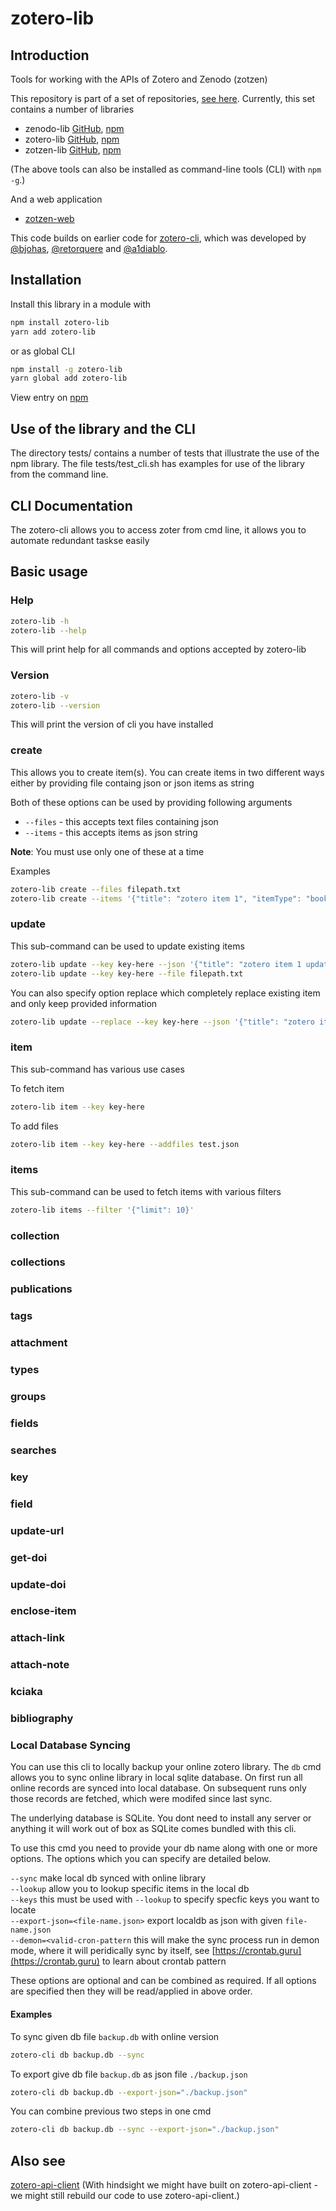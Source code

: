 # zotero-lib

## Introduction

Tools for working with the APIs of Zotero and Zenodo (zotzen)

This repository is part of a set of repositories, [see here](https://github.com/orgs/OpenDevEd/teams/zotzen-team/repositories). Currently, this set contains a number of libraries

- zenodo-lib [GitHub](https://github.com/opendeved/zenodo-lib), [npm](https://www.npmjs.com/package/zenodo-lib)
- zotero-lib [GitHub](https://github.com/opendeved/zotero-lib), [npm](https://www.npmjs.com/package/zotero-lib)
- zotzen-lib [GitHub](https://github.com/opendeved/zotzen-lib), [npm](https://www.npmjs.com/package/zotzen-lib)

(The above tools can also be installed as command-line tools (CLI) with `npm -g`.)

And a web application

- [zotzen-web](https://github.com/opendeved/zotzen-web)

This code builds on earlier code for [zotero-cli](https://github.com/OpenDevEd/zotero-cli), which was developed by [@bjohas](https://github.com/bjohas), [@retorquere](https://github.com/retorquere) and [@a1diablo](https://github.com/a1diablo).

## Installation

Install this library in a module with

```bash
npm install zotero-lib
yarn add zotero-lib
```

or as global CLI

```bash
npm install -g zotero-lib
yarn global add zotero-lib
```

View entry on [npm](https://www.npmjs.com/package/zotero-lib)

## Use of the library and the CLI

The directory tests/ contains a number of tests that illustrate the
use of the npm library. The file tests/test_cli.sh has examples for
use of the library from the command line.

## CLI Documentation

The zotero-cli allows you to access zoter from cmd line, it allows you to automate redundant taskse easily

## Basic usage

### Help

```bash
zotero-lib -h
zotero-lib --help
```

This will print help for all commands and options accepted by zotero-lib

### Version

```bash
zotero-lib -v
zotero-lib --version
```

This will print the version of cli you have installed

### create

This allows you to create item(s). You can create items in two different ways either by providing file containg json or json items as string

Both of these options can be used by providing following arguments

- `--files` - this accepts text files containing json
- `--items` - this accepts items as json string

**Note**: You must use only one of these at a time

Examples

```bash
zotero-lib create --files filepath.txt
zotero-lib create --items '{"title": "zotero item 1", "itemType": "book"}' '{"title": "zotero item 2", "itemType": "book"}'
```

### update

This sub-command can be used to update existing items

```bash
zotero-lib update --key key-here --json '{"title": "zotero item 1 updat", "itemType": "book"}'
zotero-lib update --key key-here --file filepath.txt
```

You can also specify option replace which completely replace existing item and only keep provided information

```bash
zotero-lib update --replace --key key-here --json '{"title": "zotero item 1 updat", "itemType": "book"}'
```

### item

This sub-command has various use cases

To fetch item

```bash
zotero-lib item --key key-here
```

To add files

```bash
zotero-lib item --key key-here --addfiles test.json
```

### items

This sub-command can be used to fetch items with various filters

```bash
zotero-lib items --filter '{"limit": 10}'
```

### collection

### collections

### publications

### tags

### attachment

### types

### groups

### fields

### searches

### key

### field

### update-url

### get-doi

### update-doi

### enclose-item

### attach-link

### attach-note

### kciaka

### bibliography

### Local Database Syncing

You can use this cli to locally backup your online zotero library. The `db` cmd allows you to sync online library in local sqlite database. On first run all online records are synced into local database. On subsequent runs only those records are fetched, which were modifed since last sync.

The underlying database is SQLite. You dont need to install any server or anything it will work out of box as SQLite comes bundled with this cli. 

To use this cmd you need to provide your db name along with one or more options. The options which you can specify are detailed below.

`--sync` make local db synced with online library  
`--lookup` allow you to lookup specific items in the local db  
`--keys` this must be used with `--lookup` to specify specfic keys you want to locate  
`--export-json=<file-name.json>` export localdb as json with given `file-name.json`  
`--demon=<valid-cron-pattern` this will make the sync process run in demon mode, where it will peridically sync by itself, see [https://crontab.guru](https://crontab.guru) to learn about crontab pattern  

These options are optional and can be combined as required. If all options are specified then they will be read/applied in above order.

#### Examples

To sync given db file `backup.db` with online version

````bash
zotero-cli db backup.db --sync
````

To export give db file `backup.db` as json file `./backup.json`

````bash
zotero-cli db backup.db --export-json="./backup.json"
````

You can combine previous two steps in one cmd

````bash
zotero-cli db backup.db --sync --export-json="./backup.json"
````


## Also see

[zotero-api-client](https://github.com/tnajdek/zotero-api-client) (With hindsight we might have built on zotero-api-client - we might still rebuild our code to use zotero-api-client.)

